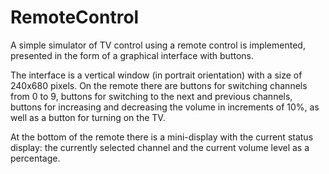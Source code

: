 # RemoteControl

A simple simulator of TV control using a remote control is implemented, presented in the form of a graphical interface with buttons.

The interface is a vertical window (in portrait orientation) with a size of 240x680 pixels. On the remote there are buttons for switching channels from 0 to 9, buttons for switching to the next and previous channels, buttons for increasing and decreasing the volume in increments of 10%, as well as a button for turning on the TV.

At the bottom of the remote there is a mini-display with the current status display: the currently selected channel and the current volume level as a percentage.
